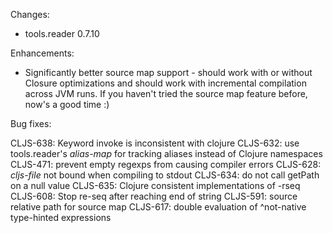 
Changes:

* tools.reader 0.7.10

Enhancements:

* Significantly better source map support - should work with or without Closure optimizations and should work with incremental compilation across JVM runs. If you haven't tried the source map feature before, now's a good time :)

Bug fixes:

CLJS-638: Keyword invoke is inconsistent with clojure
CLJS-632: use tools.reader's *alias-map* for tracking aliases instead of Clojure namespaces
CLJS-471: prevent empty regexps from causing compiler errors
CLJS-628: *cljs-file* not bound when compiling to stdout
CLJS-634: do not call getPath on a null value
CLJS-635: Clojure consistent implementations of -rseq
CLJS-608: Stop re-seq after reaching end of string
CLJS-591: source relative path for source map
CLJS-617: double evaluation of ^not-native type-hinted expressions
